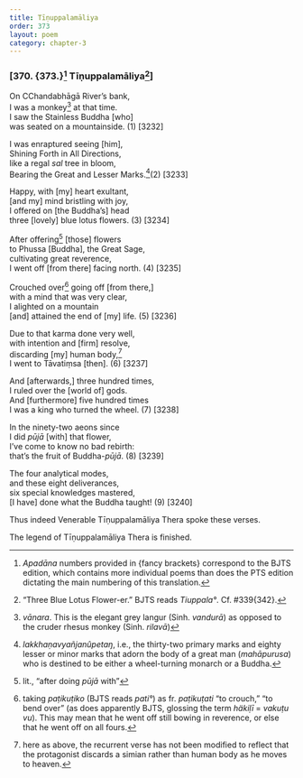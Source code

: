 ```yaml
---
title: Tīṇuppalamāliya
order: 373
layout: poem
category: chapter-3
---
```


### \[370. {373.}[^1] Tīṇuppalamāliya[^2]\]

On <span class="diacritics" data-state="on">C</span><span class="no-diacritics" data-state="off">Ch</span>andabhāgā River’s bank,  
I was a monkey[^3] at that time.  
I saw the Stainless Buddha \[who\]  
was seated on a mountainside. (1) \[3232\]

I was enraptured seeing \[him\],  
Shining Forth in All Directions,  
like a regal *sal* tree in bloom,  
Bearing the Great and Lesser Marks.[^4](2) \[3233\]

Happy, with \[my\] heart exultant,  
\[and my\] mind bristling with joy,  
I offered on \[the Buddha’s\] head  
three \[lovely\] blue lotus flowers. (3) \[3234\]

After offering[^5] \[those\] flowers  
to Phussa \[Buddha\], the Great Sage,  
cultivating great reverence,  
I went off \[from there\] facing north. (4) \[3235\]

Crouched over[^6] going off \[from there,\]  
with a mind that was very clear,  
I alighted on a mountain  
\[and\] attained the end of \[my\] life. (5) \[3236\]

Due to that karma done very well,  
with intention and \[firm\] resolve,  
discarding \[my\] human body,[^7]  
I went to Tāvatiṃsa \[then\]. (6) \[3237\]

And \[afterwards,\] three hundred times,  
I ruled over the \[world of\] gods.  
And \[furthermore\] five hundred times  
I was a king who turned the wheel. (7) \[3238\]

In the ninety-two aeons since  
I did *pūjā* \[with\] that flower,  
I’ve come to know no bad rebirth:  
that’s the fruit of Buddha-*pūjā*. (8) \[3239\]

The four analytical modes,  
and these eight deliverances,  
six special knowledges mastered,  
\[I have\] done what the Buddha taught! (9) \[3240\]

Thus indeed Venerable Tīṇuppalamāliya Thera spoke these verses.

The legend of Tīṇuppalamāliya Thera is finished.

[^1]: *Apadāna* numbers provided in {fancy brackets} correspond to the BJTS edition, which contains more individual poems than does the PTS edition dictating the main numbering of this translation.

[^2]: “Three Blue Lotus Flower-er.” BJTS reads *Tiuppala°*. Cf. \#339{342}.

[^3]: *vānara*. This is the elegant grey langur (Sinh. *vandurā*) as opposed to the cruder rhesus monkey (Sinh. *rilavā*)

[^4]: *lakkhaṇavyañjanûpetaŋ*, i.e., the thirty-two primary marks and eighty lesser or minor marks that adorn the body of a great man (*mahāpurusa*) who is destined to be either a wheel-turning monarch or a Buddha.

[^5]: lit., “after doing *pūjā* with”

[^6]: taking *paṭikuṭiko* (BJTS reads *pati°*) as fr. *paṭikuṭati* “to crouch,” “to bend over” (as does apparently BJTS, glossing the term *häkiḷī* = *vakuṭu vu*). This may mean that he went off still bowing in reverence, or else that he went off on all fours.

[^7]: here as above, the recurrent verse has not been modified to reflect that the protagonist discards a simian rather than human body as he moves to heaven.
